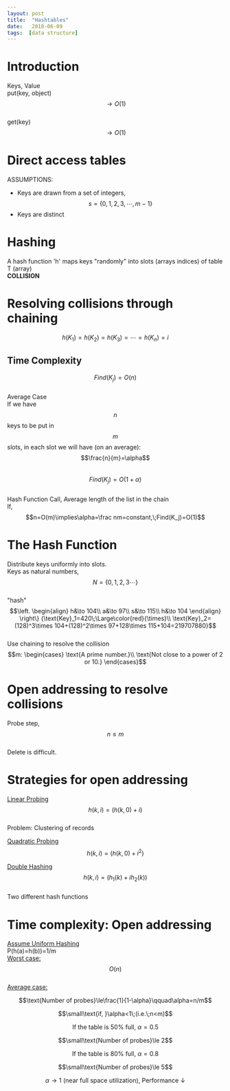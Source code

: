 ```yaml
---
layout: post
title:  "Hashtables"
date:   2018-06-09
tags:  [data structure]
---
```

# Introduction
Keys, Value  
put(key, object) $$\to O(1)$$  
get(key) $$\to O(1)$$
# Direct access tables
ASSUMPTIONS:
* Keys are drawn from a set of integers, $$s=\{0,1,2,3,\cdots,m-1\}$$
* Keys are distinct

# Hashing
A hash function 'h' maps keys "randomly" into slots (arrays indices) of table T (array)  
**COLLISION**
# Resolving collisions through chaining
$$h(K_1)=h(K_2)=h(K_3)=\cdots=h(K_n)=i$$
## Time Complexity
$$Find(K_j)=O(n)$$  
Average Case  
If we have $$n$$ keys to be put in $$m$$ slots, in each slot we will have (on an average): $$\frac{n}{m}=\alpha$$  
$$Find(K_j)=O(1+\alpha)$$  
Hash Function Call, Average length of the list in the chain  
If, $$n=O(m)\implies\alpha=\frac nm=constant,\;Find(K_j)=O(1)$$
# The Hash Function
Distribute keys uniformly into slots.  
Keys as natural numbers, $$N=\{0,1,2,3\cdots\}$$  
"hash"  
$$\left.
\begin{align}
h&\to 104\\
a&\to 97\\
s&\to 115\\
h&\to 104
\end{align}
\right\}
{\text{Key}_1=420\;\Large\color{red}{\times}\\
\text{Key}_2=(128)^3\times 104+(128)^2\times 97+128\times 115+104=219707880}$$  
Use chaining to resolve the collision  
$$m:
\begin{cases}
\text{A prime number.}\\
\text{Not close to a power of 2 or 10.}
\end{cases}$$
# Open addressing to resolve collisions
Probe step, $$n\le m$$  
Delete is difficult.
# Strategies for open addressing
<u>Linear Probing</u>  
$$h(k,i)=(h(k,0)+i)%m$$  
Problem: Clustering of records

<u>Quadratic Probing</u>  
$$h(k,i)=(h(k,0)+i^2)%m$$

<u>Double Hashing</u>  
$$h(k,i)=(h_1(k)+ih_2(k))%m$$  
Two different hash functions
# Time complexity: Open addressing
<u>Assume Uniform Hashing</u>  
P(h(a)=h(b))=1/m  
<u>Worst case:</u> $$O(n)$$  
<u>Average case:</u>

$$\text{Number of probes}\le\frac{1}{1-\alpha}\qquad\alpha=n/m$$

$$\small\text{if, }\alpha<1\;(i.e.\;n<m)$$

$$\text{If the table is 50% full, }\alpha=0.5$$

$$\small\text{Number of probes}\le 2$$

$$\text{If the table is 80% full, }\alpha=0.8$$

$$\small\text{Number of probes}\le 5$$

$$\alpha\to 1\text{ (near full space utilization), Performance }\downarrow$$
